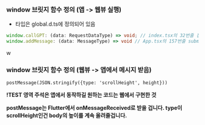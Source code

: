 ### window 브릿지 함수 정의 (앱 -> 웹뷰 실행)

- 타입은 global.d.ts에 정의되어 있음

```typescript
window.callGPT: (data: RequestDataType) => void; // index.tsx의 32번줄 참고
window.addMessage: (data: MessageType) => void // App.tsx의 157번줄 submitQuestion 참고
```
w
### window 브릿지 함수 정의 (웹뷰 -> 앱에서 메시지 받음)

```
postMessage(JSON.stringify({type: 'scrollHeight', height}))
```

__!TEST 영역 주석은 앱에서 동작하길 원하는 코드는 웹에서 구현한 것__

__postMessage는 Flutter에서 onMessageReceived로 받을 겁니다. type이 scrollHeight인건 body의 높이를 계속 올려줄겁니다.__
